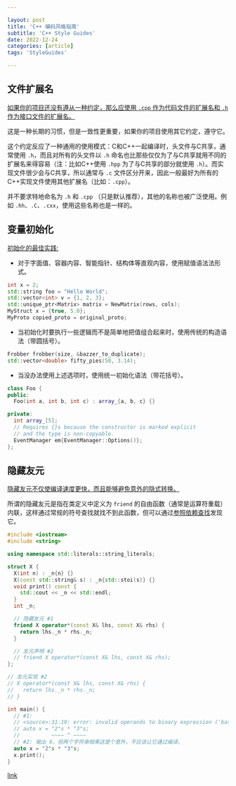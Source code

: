 ```yaml
---

layout: post
title: 'C++ 编码风格指南'
subtitle: 'C++ Style Guides'
date: 2022-12-24
categories: [article]
tags: 'StyleGuides' 

---
```


## 文件扩展名

[如果你的项目还没有遵从一种约定，那么应使用 `.cpp` 作为代码文件的扩展名和 `.h` 作为接口文件的扩展名。](http://isocpp.github.io/CppCoreGuidelines/CppCoreGuidelines#Rl-file-suffix)

这是一种长期的习惯，但是一致性更重要，如果你的项目使用其它约定，遵守它。

这个约定反应了一种通用的使用模式：C和C++一起编译时，头文件与C共享，通常使用 `.h`，而且对所有的头文件以 `.h` 命名也比那些仅仅为了与C共享就用不同的扩展名来得容易（注：比如C++使用 `.hpp` 为了与C共享的部分就使用 `.h`）。而实现文件很少会与C共享，所以通常与 `.c` 文件区分开来，因此一般最好为所有的C++实现文件使用其他扩展名（比如：`.cpp`）。
 
并不要求特地命名为 `.h` 和 `.cpp` （只是默认推荐），其他的名称也被广泛使用。例如 `.hh`、`.C`、`.cxx`，使用这些名称也是一样的。

## 变量初始化

[初始化的最佳实践:](https://abseil.io/tips/88#best-practices-for-initialization)

* 对于字面值、容器内容、智能指针、结构体等直观内容，使用赋值语法法形式。

```.cpp
int x = 2;
std::string foo = "Hello World";
std::vector<int> v = {1, 2, 3};
std::unique_ptr<Matrix> matrix = NewMatrix(rows, cols);
MyStruct x = {true, 5.0};
MyProto copied_proto = original_proto;
```

* 当初始化时要执行一些逻辑而不是简单地把值组合起来时，使用传统的构造语法（带圆括号）。

```.cpp
Frobber frobber(size, &bazzer_to_duplicate);
std::vector<double> fifty_pies(50, 3.14);
```

* 当没办法使用上述选项时，使用统一初始化语法（带花括号）。

```.cpp
class Foo {
public:
  Foo(int a, int b, int c) : array_{a, b, c} {}

private:
  int array_[5];
  // Requires {}s because the constructor is marked explicit
  // and the type is non-copyable.
  EventManager em{EventManager::Options()};
};
```

## 隐藏友元

[隐藏友元不仅使编译速度更快，而且能够避免意外的隐式转换。](https://www.justsoftwaresolutions.co.uk/cplusplus/hidden-friends.html)

所谓的隐藏友元是指在类定义中定义为 `friend` 的自由函数（通常是运算符重载）内联，这样通过常规的符号查找就找不到此函数，但可以通过[参照依赖查找](https://en.cppreference.com/w/cpp/language/adl)发现它。

```.cpp
#include <iostream>
#include <string>

using namespace std::literals::string_literals;

struct X {
  X(int n) : _n{n} {}
  X(const std::string& s) : _n{std::stoi(s)} {}
  void print() const {
    std::cout << _n << std::endl;
  }
  int _n;

  // 隐藏友元 #1
  friend X operator*(const X& lhs, const X& rhs) {
    return lhs._n * rhs._n;
  }

  // 友元声明 #2
  // friend X operator*(const X& lhs, const X& rhs);
};

// 友元实现 #2
// X operator*(const X& lhs, const X& rhs) {
//   return lhs._n * rhs._n;
// }

int main() {
  // #1:
  // <source>:31:19: error: invalid operands to binary expression ('basic_string<char>' and 'basic_string<char>')
  // auto x = "2"s * "3"s;
  //          ~~~~ ^ ~~~~
  // #2: 输出 6，但两个字符串相乘这是个意外，不应该让它通过编译。
  auto x = "2"s * "3"s;
  x.print();
}
```
[link](http://coliru.stacked-crooked.com/a/0218511354bdf0a1)
